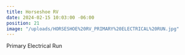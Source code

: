 ```yaml
---
title: Horseshoe RV
date: 2024-02-15 10:03:00 -06:00
position: 21
image: "/uploads/HORSESHOE%20RV_PRIMARY%20ELECTRICAL%20RUN.jpg"
---
```


Primary Electrical Run 
